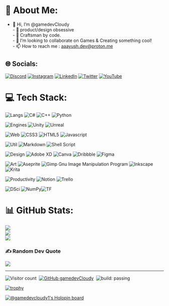 # 💫 About Me:
- 👋 Hi, I’m @gamedevCloudy<br>- 👀 product/design obsessive<br>- 🌱 Craftsman by code. <br>- 💞️ I’m looking to collaborate on Games & Creating something  cool!<br>- 📫 How to reach me : aaayush.dev@proton.me


## 🌐 Socials:
[![Discord](https://img.shields.io/badge/Discord-%237289DA.svg?logo=discord&logoColor=white)](htttps://discord.gg/cloudy#5713) [![Instagram](https://img.shields.io/badge/Instagram-%23E4405F.svg?logo=Instagram&logoColor=white)](https://instagram.com/aayush.px) [![LinkedIn](https://img.shields.io/badge/LinkedIn-%230077B5.svg?logo=linkedin&logoColor=white)](https://www.linkedin.com/in/aayush-chaudhary-2b7b99208/) 
[![Twitter](https://img.shields.io/badge/Twitter-%231DA1F2.svg?logo=Twitter&logoColor=white)](https://twitter.com/aayush_cloudy) 
[![YouTube](https://img.shields.io/badge/YouTube-%23FF0000.svg?logo=YouTube&logoColor=white)](https://youtube.com/c/aayushchaudharygames) 

# 💻 Tech Stack:
![Langs](https://img.shields.io/badge/-Langs-blueviolet.svg?style=for-the-badge)  ![C#](https://img.shields.io/badge/c%23-%23239120.svg?style=for-the-badge&logo=c-sharp&logoColor=white) ![C++](https://img.shields.io/badge/c++-%2300599C.svg?style=for-the-badge&logo=c%2B%2B&logoColor=white) 
![Python](https://img.shields.io/badge/-python-3776AB.svg?style=for-the-badge&logo=python&logoColor=white) 
<br>

![Engines](https://img.shields.io/badge/-engine-blueviolet.svg?style=for-the-badge) 
![Unity](https://img.shields.io/badge/-unity-FFFFFF.svg?style=for-the-badge&logo=unity&logoColor=black) 
![Unreal](https://img.shields.io/badge/-unreal-0E1128.svg?style=for-the-badge&logo=unrealengine&logoColor=white) 


![Web](https://img.shields.io/badge/-web-blueviolet.svg?style=for-the-badge)   ![CSS3](https://img.shields.io/badge/css3-%231572B6.svg?style=for-the-badge&logo=css3&logoColor=white) ![HTML5](https://img.shields.io/badge/html5-%23E34F26.svg?style=for-the-badge&logo=html5&logoColor=white) ![Javascript](https://img.shields.io/badge/-JavaScript-F7DF1E.svg?style=for-the-badge&logo=javascript&logoColor=white) 
<br>

![Util](https://img.shields.io/badge/-utility-blueviolet.svg?style=for-the-badge)  ![Markdown](https://img.shields.io/badge/markdown-%23000000.svg?style=for-the-badge&logo=markdown&logoColor=white) ![Shell Script](https://img.shields.io/badge/shell_script-%23121011.svg?style=for-the-badge&logo=gnu-bash&logoColor=white) 

![Design](https://img.shields.io/badge/-design-ff69b4?style=for-the-badge)  ![Adobe XD](https://img.shields.io/badge/Adobe%20XD-470137.svg?style=for-the-badge&logo=Adobe%20XD&logoColor=#FF61F6) ![Canva](https://img.shields.io/badge/Canva-%2300C4CC.svg?style=for-the-badge&logo=Canva&logoColor=white) ![Dribbble](https://img.shields.io/badge/Dribbble-EA4C89?style=for-the-badge&logo=dribbble&logoColor=white) 	![Figma](https://img.shields.io/badge/figma-%23F24E1E.svg?style=for-the-badge&logo=figma&logoColor=white) 
<br>

![Art](https://img.shields.io/badge/-art-ff69b4?style=for-the-badge)  ![Aseprite](https://img.shields.io/badge/Aseprite-FFFFFF?style=for-the-badge&logo=Aseprite&logoColor=#7D929E) ![Gimp Gnu Image Manipulation Program](https://img.shields.io/badge/Gimp-657D8B?style=for-the-badge&logo=gimp&logoColor=FFFFFF) ![Inkscape](https://img.shields.io/badge/Inkscape-e0e0e0?style=for-the-badge&logo=inkscape&logoColor=080A13) ![Krita](https://img.shields.io/badge/Krita-203759?style=for-the-badge&logo=krita&logoColor=EEF37B)<br> 

![Productivity](https://img.shields.io/badge/-productivity-ff69b4?style=for-the-badge) ![Notion](https://img.shields.io/badge/Notion-%23000000.svg?style=for-the-badge&logo=notion&logoColor=white)  ![Trello](https://img.shields.io/badge/Trello-%23026AA7.svg?style=for-the-badge&logo=Trello&logoColor=white)


![DSci](https://img.shields.io/badge/data%20sci-loading...-brightgreen?style=for-the-badge) ![NumPy](https://img.shields.io/badge/numpy-%23013243.svg?style=for-the-badge&logo=numpy&logoColor=white)![TF](https://img.shields.io/badge/tensorflow-FF6F00?style=for-the-badge&logo=tensorflow&logoColor=white)


# 📊 GitHub Stats:
![](https://github-readme-stats.vercel.app/api?username=gamedevCloudy&theme=tokyonight&hide_border=false&include_all_commits=true&count_private=true)<br/>
![](https://github-readme-streak-stats.herokuapp.com/?user=gamedevCloudy&theme=tokyonight&hide_border=false)<br/>
![](https://github-readme-stats.vercel.app/api/top-langs/?username=gamedevCloudy&theme=tokyonight&hide_border=false&include_all_commits=true&count_private=true&layout=compact&hide=HLSL,shaderlab)

### ✍️ Random Dev Quote
![](https://quotes-github-readme.vercel.app/api?type=horizontal&theme=tokyonight)

---
![Visitor count](https://komarev.com/ghpvc/?username=gamedevCloudy&color=red)&nbsp;
[![GitHub gamedevCloudy](https://img.shields.io/github/followers/gamedevCloudy?label=follow&style=social)](https://github.com/gamedevCloudy)&nbsp;
![build: passing](https://img.shields.io/badge/build-passing-success)


[![trophy](https://github-profile-trophy.vercel.app/?username=gamedevCloudy&theme=radical)](https://github.com/ryo-ma/github-profile-trophy)

[![@gamedevcloudy1's Holopin board](https://holopin.me/gamedevcloudy1)](https://holopin.io/@gamedevcloudy1)
